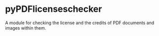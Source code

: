 # pyPDFlicenseschecker
A module for checking the license and the credits of PDF documents and images within them.
